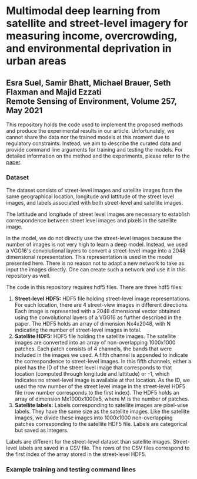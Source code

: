 # Multimodal deep learning from satellite and street-level imagery for measuring income, overcrowding, and environmental deprivation in urban areas
## Esra Suel, Samir Bhatt, Michael Brauer, Seth Flaxman and Majid Ezzati <br> Remote Sensing of Environment, Volume 257, May 2021
This repository holds the code used to implement the proposed methods and produce the experimental results in our article. Unfortunately, we cannot share the data nor the trained models at this moment due to regulatory constraints. Instead, we aim to describe the curated data and provide command line arguments for training and testing the models. For detailed information on the method and the experiments, please refer to the [paper](https://www.sciencedirect.com/science/article/pii/S0034425721000572). 

### Dataset
The dataset consists of street-level images and satellite images from the same geographical location, longitude and lattitude of the street level images, and labels associated with both street-level and satellite images. 

The lattitude and longitude of street level images are necessary to establish correspondence between street level images and pixels in the satellite image. 

In the model, we do not directly use the street-level images because the number of images is not very high to learn a deep model. Instead, we used a VGG16's convolutional layers to convert a street-level image into a 2048 dimensional representation. This representation is used in the model presented here. There is no reason not to adapt a new network to take as input the images directly. One can create such a network and use it in this repository as well. 

The code in this repository requires hdf5 files. There are three hdf5 files: 
1. **Street-level HDF5:** HDF5 file holding street-level image representations. For each location, there are 4 street-view images in different directions. Each image is represented with a 2048 dimensional vector obtained using the convolutional layers of a VGG16 as further described in the paper. The HDF5 holds an array of dimension Nx4x2048, with N indicating the number of street-level images in total. 
2. **Satellite HDF5:** HDF5 file holding the satellite images. The satellite images are converted into an array of non-overlapping 1000x1000 patches. Each patch consists of 4 channels, the bands that were included in the images we used. A fifth channel is appended to indicate the correspondence to street-level images. In this fifth channels, either a pixel has the ID of the street level image that corresponds to that location (computed through longitude and lattitude) or -1, which indicates no street-level image is available at that location. As the ID, we used the row number of the street level image in the street-level HDF5 file (row number corresponds to the first index). The HDF5 holds an array of dimension Mx1000x1000x5, where M is the number of patches.
3. **Satellite labels:** Labels corresponding to satellite images are pixel-wise labels. They have the same size as the satellite images. Like the satellite images, we divide these images into 1000x1000 non-overlapping patches corresponding to the satellite HDF5 file. Labels are categorical but saved as integers. 

Labels are different for the street-level dataset than satellite images. Street-level labels are saved in a CSV file. The rows of the CSV files correspond to the first index of the array stored in the street-level HDF5. 

### Example training and testing command lines

